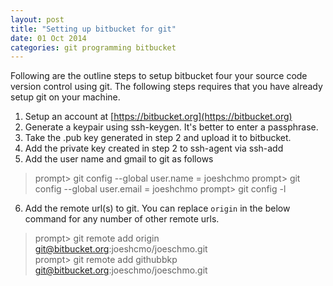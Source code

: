 ```yaml
---
layout: post
title: "Setting up bitbucket for git"
date: 01 Oct 2014
categories: git programming bitbucket
---
```


Following are the outline steps to setup bitbucket four your source code version control using
git. The following steps requires that you have already setup git on your machine.

1. Setup an account at [https://bitbucket.org](https://bitbucket.org)
2. Generate a keypair using ssh-keygen. It's better to enter a passphrase.
3. Take the .pub key generated in step 2 and upload it to bitbucket.   
4. Add the private key created in step 2 to ssh-agent via ssh-add 
5. Add the user name and gmail to git as follows

>    prompt> git config --global user.name = joeshchmo
>    prompt> git config --global user.email = joeshchmo
>    prompt> git config -l 

6. Add the remote url(s) to git. You can replace `origin` in the below command for any number 
of other remote urls.   

>    prompt> git remote add origin git@bitbucket.org:joeshcmo/joeschmo.git   
>    prompt> git remote add githubbkp git@bitbucket.org:joeschmo/joeschmo.git 

